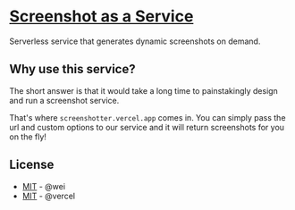 # [Screenshot as a Service](https://screenshotter.vercel.app)

Serverless service that generates dynamic screenshots on demand.


## Why use this service?

The short answer is that it would take a long time to painstakingly design and run a screenshot service.

That's where `screenshotter.vercel.app` comes in. You can simply pass the url and custom options to our service and it will return screenshots for you on the fly!


## License

- [MIT](https://wei.mit-license.org/) - @wei
- [MIT](https://github.com/vercel/og-image/blob/main/LICENSE) - @vercel